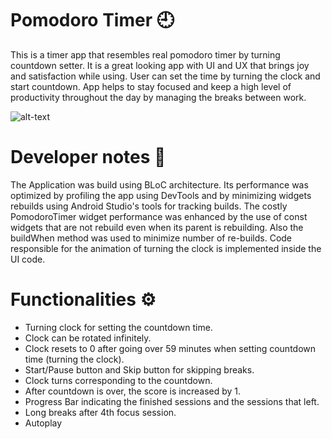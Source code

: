 # Pomodoro Timer :clock9:
This is a timer app that resembles real pomodoro timer by turning countdown setter. It is a great looking app with UI and UX that brings joy and satisfaction while using. User can set the time by turning the clock and start countdown. App helps to stay focused and keep a high level of productivity throughout the day by managing the breaks between work.


![alt-text](https://github.com/ptuzinek/Pomodoro_App/blob/master/PomodoroAppIntroGifLarge.gif)

# Developer notes 👾
The Application was build using BLoC architecture. Its performance was optimized by profiling the app using DevTools and by minimizing widgets rebuilds using Android Studio's tools for tracking builds. The costly PomodoroTimer widget performance was enhanced by the use of const widgets that are not rebuild even when its parent is rebuilding. Also the buildWhen method was used to minimize number of re-builds.
Code responsible for the animation of turning the clock is implemented inside the UI code.


# Functionalities :gear: 
- Turning clock for setting the countdown time.
- Clock can be rotated infinitely.
- Clock resets to 0 after going over 59 minutes when setting countdown time (turning the clock).
- Start/Pause button and Skip button for skipping breaks.
- Clock turns corresponding to the countdown.
- After countdown is over, the score is increased by 1.
- Progress Bar indicating the finished sessions and the sessions that left.
- Long breaks after 4th focus session.
- Autoplay
